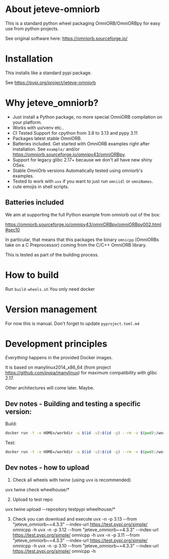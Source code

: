 

# About jeteve-omniorb

This is a standard python wheel packaging OmniORB/OmniORBpy for easy use from python projects.

See original software here: https://omniorb.sourceforge.io/

# Installation

This installs like a standard pypi package.

See https://pypi.org/project/jeteve-omniorb 

# Why jeteve_omniorb?

- Just install a Python package, no more special OmniORB compilation on your platform.
- Works with uv/venv etc..
- CI Tested Support for cpython from 3.8 to 3.13 and pypy 3.11
- Packages latest stable OmniORB.
- Batteries included. Get started with OmniORB examples right after installation. See `example/` and/or https://omniorb.sourceforge.io/omnipy43/omniORBpy.
- Support for legacy glibc 2.17+ because we don't all have new shiny OSes.
- Stable OmniOrb versions Automatically tested using omniorb's examples.
- Tested to work with `uvx` if you want to just run `omniidl` or `omniNames`.
- cute emojis in shell scripts.

## Batteries included

We aim at supporting the full Python example from omniorb out of the box:

https://omniorb.sourceforge.io/omnipy43/omniORBpy/omniORBpy002.html#sec10

In particular, that means that this packages the binary `omnicpp` (OmniORBs take on a C Preprocessor) coming from the C/C++ OmniORB library.

This is tested as part of the building process.

# How to build

Run ```build-wheels.sh``` You only need docker

# Version management

For now this is manual. Don't forget to update `pyproject.toml.m4`

# Development principles

_Everything_ happens in the provided Docker images.

It is based on manylinux2014_x86_64 (from project https://github.com/pypa/manylinux) for maximum
compatibility with glibc 2.17.

Other architectures will come later. Maybe.

## Dev notes - Building and testing a specific version:

Build:

```bash
docker run -t -e HOME=/workdir -u $(id -u):$(id -g) --rm -v $(pwd):/workdir $(cat .docker-image-id) bash /workdir/inside-build-wheels.sh "cp312" "4.2.6"

```

Test:
```bash
docker run -t -e HOME=/workdir -u $(id -u):$(id -g) --rm -v $(pwd):/workdir $(cat .docker-image-id) bash /workdir/inside-test-wheels.sh "3.12" "4.2.6"
```

## Dev notes - how to upload

1) Check all wheels with twine (using uvx is recommended)

uvx twine check wheelhouse/*

2) Upload to test repo

uvx twine upload --repository testpypi wheelhouse/*

3) Check you can download and execute
uvx -n -p 3.13 --from "jeteve_omniorb~=4.3.3"  --index-url https://test.pypi.org/simple/ omnicpp -h
uvx -n -p 3.12 --from "jeteve_omniorb~=4.3.3"  --index-url https://test.pypi.org/simple/ omnicpp -h
uvx -n -p 3.11 --from "jeteve_omniorb~=4.3.3"  --index-url https://test.pypi.org/simple/ omnicpp -h
uvx -n -p 3.10 --from "jeteve_omniorb~=4.3.3"  --index-url https://test.pypi.org/simple/ omnicpp -h
